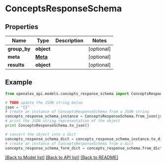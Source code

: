 # ConceptsResponseSchema


## Properties
Name | Type | Description | Notes
------------ | ------------- | ------------- | -------------
**group_by** | **object** |  | [optional] 
**meta** | [**Meta**](Meta.md) |  | [optional] 
**results** | **object** |  | [optional] 

## Example

```python
from openalex_api.models.concepts_response_schema import ConceptsResponseSchema

# TODO update the JSON string below
json = "{}"
# create an instance of ConceptsResponseSchema from a JSON string
concepts_response_schema_instance = ConceptsResponseSchema.from_json(json)
# print the JSON string representation of the object
print ConceptsResponseSchema.to_json()

# convert the object into a dict
concepts_response_schema_dict = concepts_response_schema_instance.to_dict()
# create an instance of ConceptsResponseSchema from a dict
concepts_response_schema_form_dict = concepts_response_schema.from_dict(concepts_response_schema_dict)
```
[[Back to Model list]](../README.md#documentation-for-models) [[Back to API list]](../README.md#documentation-for-api-endpoints) [[Back to README]](../README.md)


